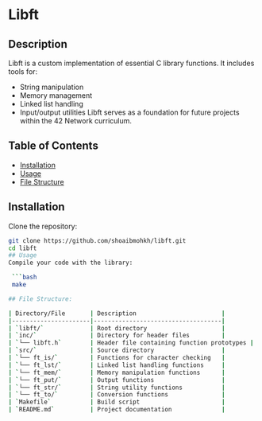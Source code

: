 # Libft

## Description
Libft is a custom implementation of essential C library functions. It includes tools for:
- String manipulation
- Memory management
- Linked list handling
- Input/output utilities
Libft serves as a foundation for future projects within the 42 Network curriculum.

## Table of Contents
- [Installation](#installation)
- [Usage](#usage)
- [File Structure](#File_Structure)

## Installation
Clone the repository:
   ```bash
   git clone https://github.com/shoaibmohkh/libft.git
   cd libft
## Usage
Compile your code with the library:

    ```bash
    make

## File Structure:

| Directory/File       | Description                        |
|----------------------|------------------------------------|
| `libft/`             | Root directory                     |
| `inc/`               | Directory for header files         |
| `└── libft.h`        | Header file containing function prototypes |
| `src/`               | Source directory                   |
| `└── ft_is/`         | Functions for character checking   |
| `└── ft_lst/`        | Linked list handling functions     |
| `└── ft_mem/`        | Memory manipulation functions      |
| `└── ft_put/`        | Output functions                   |
| `└── ft_str/`        | String utility functions           |
| `└── ft_to/`         | Conversion functions               |
| `Makefile`           | Build script                       |
| `README.md`          | Project documentation              |

